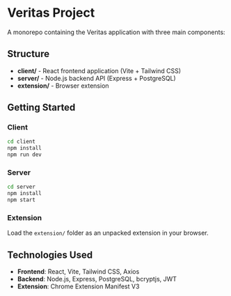 # Veritas Project

A monorepo containing the Veritas application with three main components:

## Structure

- **client/** - React frontend application (Vite + Tailwind CSS)
- **server/** - Node.js backend API (Express + PostgreSQL)
- **extension/** - Browser extension

## Getting Started

### Client
```bash
cd client
npm install
npm run dev
```

### Server
```bash
cd server
npm install
npm start
```

### Extension
Load the `extension/` folder as an unpacked extension in your browser.

## Technologies Used

- **Frontend**: React, Vite, Tailwind CSS, Axios
- **Backend**: Node.js, Express, PostgreSQL, bcryptjs, JWT
- **Extension**: Chrome Extension Manifest V3
